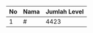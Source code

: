 | No | Nama            | Jumlah Level |
|----|-----------------|--------------|
| 1  | #    |    4423        |
